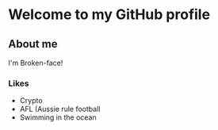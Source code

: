 # Welcome to my GitHub profile

## About me
I'm Broken-face! 

### Likes
* Crypto
* AFL (Aussie rule football
* Swimming in the ocean

